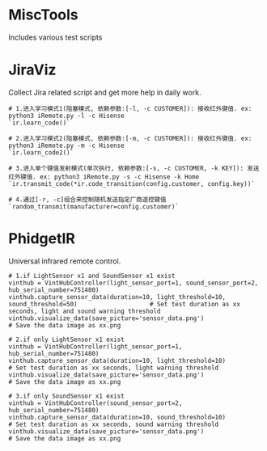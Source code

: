 # MiscTools
Includes various test scripts

# JiraViz
Collect Jira related script and get more help in daily work. 

	# 1.进入学习模式1(阻塞模式, 依赖参数:[-l, -c CUSTOMER]): 接收红外键值. ex: python3 iRemote.py -l -c Hisense
	`ir.learn_code()`
    
	# 2.进入学习模式2(阻塞模式, 依赖参数:[-m, -c CUSTOMER]): 接收红外键值. ex: python3 iRemote.py -m -c Hisense
	`ir.learn_code2()`

	# 3.进入单个键值发射模式(单次执行, 依赖参数:[-s, -c CUSTOMER, -k KEY]): 发送红外键值. ex: python3 iRemote.py -s -c Hisense -k Home
	`ir.transmit_code(*ir.code_transition(config.customer, config.key))`

	# 4.通过[-r, -c]组合来控制随机发送指定厂商遥控键值
	`random_transmit(manufacturer=config.customer)`
        
# PhidgetIR
Universal infrared remote control.

	# 1.if LightSensor x1 and SoundSensor x1 exist
	vinthub = VintHubController(light_sensor_port=1, sound_sensor_port=2, hub_serial_number=751480)
	vinthub.capture_sensor_data(duration=10, light_threshold=10, sound_threshold=50)                    # Set test duration as xx seconds, light and sound warning threshold 
	vinthub.visualize_data(save_picture='sensor_data.png')                                              # Save the data image as xx.png 
	        
	# 2.if only LightSensor x1 exist
	vinthub = VintHubController(light_sensor_port=1, hub_serial_number=751480)
	vinthub.capture_sensor_data(duration=10, light_threshold=10)                                      # Set test duration as xx seconds, light warning threshold 
	vinthub.visualize_data(save_picture='sensor_data.png')                                            # Save the data image as xx.png 
	        
	# 3.if only SoundSensor x1 exist
	vinthub = VintHubController(sound_sensor_port=2, hub_serial_number=751480)
	vinthub.capture_sensor_data(duration=10, sound_threshold=10)                                      # Set test duration as xx seconds, sound warning threshold 
	vinthub.visualize_data(save_picture='sensor_data.png')                                            # Save the data image as xx.png 
